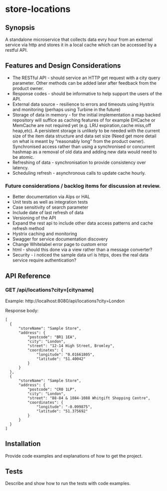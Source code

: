# store-locations
## Synopsis

A standalone microservice that collects data evry hour from an external service via http and stores it in a local cache which can be accessed by a restful API.

## Features and Design Considerations

* The RESTful API - should service an HTTP get request with a city query parameter. Other methods can be added later after feedback from the product owner.
* Response codes - should be informative to help support the users of the API.
* External data source - resilience to errors and timeouts using Hystrix and monitoring (perhaps using Turbine in the future)
* Storage of data in memory - for the initial implementation a map backed repository will suffice as caching features of for example EHCache or MemCache are not required yet (e.g. LRU expiration,cache miss,off heap,etc). A persistent storage is unlikely to be needed with the current size of the item data structure and data set size (Need get more detail on what is meant by “reasonably long” from the product owner). Synchronised access rather than using a synchronised or concurrent hashmap as a removal of old data and adding new data would need to be atomic.
* Refreshing of data - synchronisation to provide consistency over latency.
* Scheduling refresh - asynchronous calls to update cache hourly.

### Future considerations / backlog items for discussion at review.
* Better documentation via Alps or HAL
* Unit tests as well as integration tests
* Case sensitivity of search parameter
* Include date of last refresh of data
* Versioning of the API
* Expand the rest api to include other data access patterns and cache refresh method
* Hystrix caching and monitoring
* Swagger for service documentation discovery
* Change Whitelabel error page to custom error 
* html - should this done via a view rather than a message converter?
* Security - i noticed the sample data url is https, does the real data service require authentication?

## API Reference

### GET /api/locations?city=[cityname]

Example: http://localhost:8080/api/locations?city=London

Response body:

    [
      {
          "storeName": "Sample Store",
          "address": {
              "postcode": "BR1 1EA",
              "city": "London",
              "street": "12-14 High Street, Bromley",
              "coordinates": {
                  "longitude": "0.01661805",
                  "latitude": "51.40042"
              }
          }
      },
      {
          "storeName": "Sample Store",
          "address": {
              "postcode": "CR0 1LP",
              "city": "London",
              "street": "88-84 & 1084-1088 Whitgift Shopping Centre",
              "coordinates": {
                  "longitude": "-0.099875",
                  "latitude": "51.375692"
              }
          }
      }
    ]




## Installation

Provide code examples and explanations of how to get the project.


## Tests

Describe and show how to run the tests with code examples.



